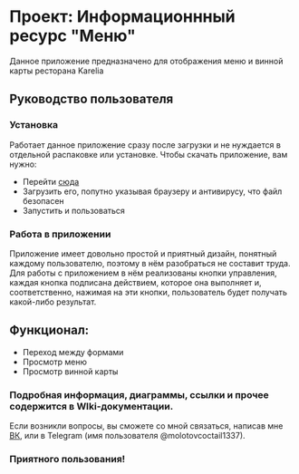 # Проект: Информационнный ресурс "Меню"
Данное приложение предназначено для отображения меню и винной карты ресторана Karelia
## Руководство пользователя
###  Установка
Работает данное приложение сразу после загрузки и не нуждается в отдельной распаковке или установке. Чтобы скачать приложение, вам нужно:
* Перейти [сюда](https://github.com/pluxyryprince/Menu/blob/master/Menu.exe)
* Загрузить его, попутно указывая браузеру и антивирусу, что файл безопасен
* Запустить и пользоваться
###  Работа в приложении
Приложение имеет довольно простой и приятный дизайн, понятный каждому пользователю, поэтому в нём разобраться не составит труда. Для работы с приложением в нём реализованы кнопки управления, каждая кнопка подписана действием, которое она выполняет и, соответственно, нажимая на эти кнопки, пользователь будет получать какой-либо результат. 
## Функционал:
* Переход между формами
* Просмотр меню
* Просмотр винной карты

### Подробная информация, диаграммы, ссылки и прочее содержится в WIki-документации.<p>
  Если возникли вопросы, вы сможете со мной связаться, написав мне [ВК](https://vk.com/pluxurypr9nce), или в Telegram (имя пользователя @molotovcoctail1337).
### Приятного пользования!

